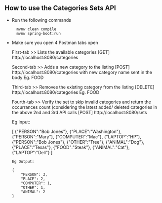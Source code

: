 ## How to use the Categories Sets API 

- Run the following commands

        mvnw clean compile
        mvnw spring-boot:run

-   Make sure you open 4 Postman tabs open

       First-tab   >> Lists the available categories
       [GET]    http://localhost:8080/categories
       
       Second-tab  >> Adds a new category to the listing
       [POST]   http://localhost:8080/categories
       with new category name sent in the body Eg. FOOD
       
       Third-tab   >> Removes the existing category from the listing
       [DELETE] http://localhost:8080/categories Eg. FOOD
       
       Fourth-tab  >> Verify the set to skip invalid categories and return the occurrances count (considering the latest added/ deleted categories in the above 2nd and 3rd API calls
       [POST] 	http://localhost:8080/sets
       
       Eg Input:
       
       [
    		{"PERSON":"Bob Jones"},
    		{"PLACE":"Washington"},
    		{"PERSON":"Mary"},
    		{"COMPUTER":"Mac"},
    		{"LAPTOP":"HP"},
    		{"PERSON":"Bob Jones"},
    		{"OTHER":"Tree"},
    		{"ANIMAL":"Dog"},
    		{"PLACE":"Texas"},
    		{"FOOD":"Steak"},
    		{"ANIMAL":"Cat"},
    		{"LAPTOP":"Dell"}
    	]
    	
    	Eg Output:
    	
    	{
		    "PERSON": 3,
		    "PLACE": 2,
		    "COMPUTER": 1,
		    "OTHER": 1,
		    "ANIMAL": 2
		}
   
